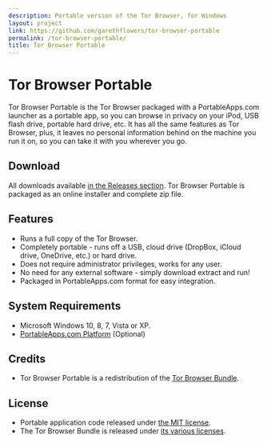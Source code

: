 ```yaml
---
description: Portable version of the Tor Browser, for Windows
layout: project
link: https://github.com/garethflowers/tor-browser-portable
permalink: /tor-browser-portable/
title: Tor Browser Portable
---
```


# Tor Browser Portable

Tor Browser Portable is the Tor Browser packaged with a PortableApps.com
launcher as a portable app, so you can browse in privacy on your iPod, USB flash
drive, portable hard drive, etc. It has all the same features as Tor Browser,
plus, it leaves no personal information behind on the machine you run it on, so
you can take it with you wherever you go.

## Download
All downloads available [in the Releases section][1]. Tor Browser Portable is
packaged as an online installer and complete zip file.

 [1]: https://github.com/garethflowers/tor-browser-portable/releases/latest

## Features
* Runs a full copy of the Tor Browser.
* Completely portable - runs off a USB, cloud drive (DropBox, iCloud drive,
  OneDrive, etc.) or hard drive.
* Does not require administrator privileges, works for any user.
* No need for any external software - simply download extract and run!
* Packaged in PortableApps.com format for easy integration.

## System Requirements
* Microsoft Windows 10, 8, 7, Vista or XP.
* [PortableApps.com Platform][2] (Optional)

 [2]: http://portableapps.com/download

## Credits
* Tor Browser Portable is a redistribution of the [Tor Browser Bundle][3].

 [3]: https://www.torproject.org/projects/torbrowser.html

## License
* Portable application code released under [the MIT license][4].
* The Tor Browser Bundle is released under [its various licenses][5].

 [4]: https://raw.githubusercontent.com/garethflowers/tor-browser-portable/master/LICENSE
 [5]: https://github.com/garethflowers/tor-browser-portable/tree/master/TorBrowserPortable/App/TorBrowser/TorBrowser/Docs/Licenses
